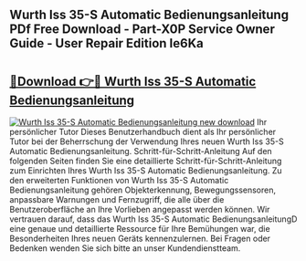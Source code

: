 ## Wurth Iss 35-S Automatic Bedienungsanleitung PDf Free Download - Part-X0P Service Owner Guide - User Repair Edition Ie6Ka

# <h2><a href="http://df52ibz.blite.top/?on=Wurth+Iss+35-S+Automatic+Bedienungsanleitung">🔗Download 👉🔴 Wurth Iss 35-S Automatic Bedienungsanleitung</a></h2>

[![Wurth Iss 35-S Automatic Bedienungsanleitung new download](https://i.imgur.com/lujVjoI.png)](http://df52ibz.blite.top/?on=Wurth+Iss+35-S+Automatic+Bedienungsanleitung)
Ihr persönlicher Tutor Dieses Benutzerhandbuch dient als Ihr persönlicher Tutor bei der Beherrschung der Verwendung Ihres neuen Wurth Iss 35-S Automatic Bedienungsanleitung. Schritt-für-Schritt-Anleitung Auf den folgenden Seiten finden Sie eine detaillierte Schritt-für-Schritt-Anleitung zum Einrichten Ihres Wurth Iss 35-S Automatic Bedienungsanleitung. Zu den erweiterten Funktionen von Wurth Iss 35-S Automatic Bedienungsanleitung gehören Objekterkennung, Bewegungssensoren, anpassbare Warnungen und Fernzugriff, die alle über die Benutzeroberfläche an Ihre Vorlieben angepasst werden können. Wir vertrauen darauf, dass das Wurth Iss 35-S Automatic BedienungsanleitungD eine genaue und detaillierte Ressource für Ihre Bemühungen war, die Besonderheiten Ihres neuen Geräts kennenzulernen. Bei Fragen oder Bedenken wenden Sie sich bitte an unser Kundendienstteam.
